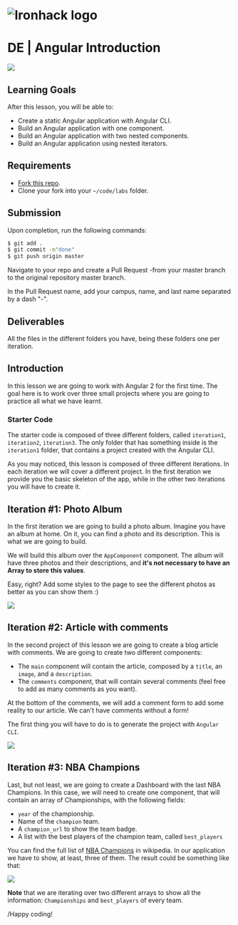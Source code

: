 # ![Ironhack logo](https://i.imgur.com/1QgrNNw.png)

# DE | Angular Introduction

![](https://s3-eu-west-1.amazonaws.com/ih-materials/uploads/upload_f40ce9b78e2468e7a5aae3b9f6dcc3d5.png)

## Learning Goals

After this lesson, you will be able to:

- Create a static Angular application with Angular CLI.
- Build an Angular application with one component.
- Build an Angular application with two nested components.
- Build an Angular application using nested iterators.

## Requirements

- [Fork this repo](https://guides.github.com/activities/forking/).
- Clone your fork into your `~/code/labs` folder.

## Submission

Upon completion, run the following commands:

```bash
$ git add .
$ git commit -m"done"
$ git push origin master
```

Navigate to your repo and create a Pull Request -from your master branch to the original repository master branch.

In the Pull Request name, add your campus, name, and last name separated by a dash "-".

## Deliverables

All the files in the different folders you have, being these folders one per iteration.

## Introduction

In this lesson we are going to work with Angular 2 for the first time. The goal here is to work over three small projects where you are going to practice all what we have learnt.

### Starter Code

The starter code is composed of three different folders, called `iteration1`, `iteration2`, `iteration3`. The only folder that has something inside is the `iteration1` folder, that contains a project created with the Angular CLI.

As you may noticed, this lesson is composed of three different iterations. In each iteration we will cover a different project. In the first iteration we provide you the basic skeleton of the app, while in the other two iterations you will have to create it.

## Iteration #1: Photo Album

In the first iteration we are going to build a photo album. Imagine you have an album at home. On it, you can find a photo and its description. This is what we are going to build.

We will build this album over the `AppComponent` component. The album will have three photos and their descriptions, and **it's not necessary to have an Array to store this values**.

Easy, right? Add some styles to the page to see the different photos as better as you can show them :)

![](https://s3-eu-west-1.amazonaws.com/ih-materials/uploads/upload_846567994930e52ae46f8468b3800719.png)

## Iteration #2: Article with comments

In the second project of this lesson we are going to create a blog article with comments. We are going to create two different components:

- The `main` component will contain the article, composed by a `title`, an `image`, and a `description`.
- The `comments` component, that will contain several comments (feel free to add as many comments as you want).

At the bottom of the comments, we will add a comment form to add some reality to our article. We can't have comments without a form!

The first thing you will have to do is to generate the project with `Angular CLI`.

![](https://s3-eu-west-1.amazonaws.com/ih-materials/uploads/upload_5849a042e121c77042ba32ab45471843.png)

## Iteration #3: NBA Champions

Last, but not least, we are going to create a Dashboard with the last NBA Champions. In this case, we will need to create one component, that will contain an array of Championships, with the following fields:

- `year` of the championship.
- Name of the `champion` team.
- A `champion_url` to show the team badge.
- A list with the best players of the champion team, called `best_players`

You can find the full list of [NBA Champions](https://en.wikipedia.org/wiki/List_of_NBA_champions) in wikipedia. In our application we have to show, at least, three of them. The result could be something like that:

![](https://s3-eu-west-1.amazonaws.com/ih-materials/uploads/upload_4a103a5eba7001d7be790eec5353a44e.png)

<!-- :::info -->
**Note** that we are iterating over two different arrays to show all the information: `Championships` and `best_players` of every team.
<!-- ::: -->

/Happy coding!
